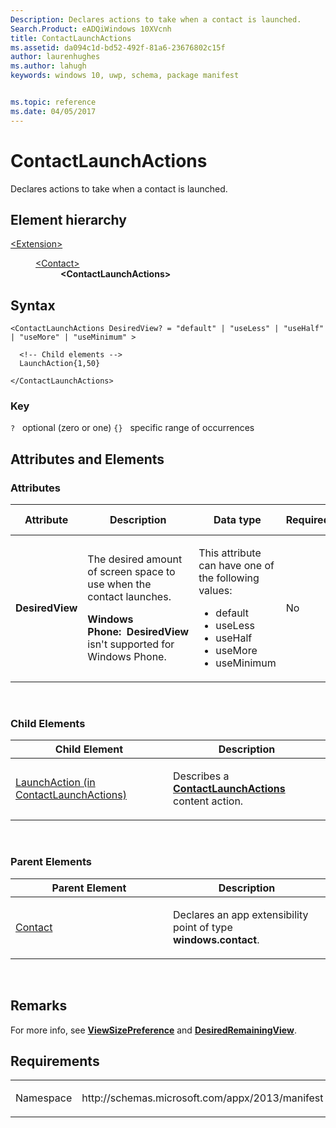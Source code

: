 ```yaml
---
Description: Declares actions to take when a contact is launched.
Search.Product: eADQiWindows 10XVcnh
title: ContactLaunchActions
ms.assetid: da094c1d-bd52-492f-81a6-23676802c15f
author: laurenhughes
ms.author: lahugh
keywords: windows 10, uwp, schema, package manifest


ms.topic: reference
ms.date: 04/05/2017
---
```


# ContactLaunchActions




Declares actions to take when a contact is launched.

## Element hierarchy

<dl>
<dt><a href="element-extension.md">&lt;Extension&gt;</a></dt>
<dd>
<dl>
<dt><a href="element-contact.md">&lt;Contact&gt;</a></dt>
<dd><b>&lt;ContactLaunchActions&gt;</b></dd>
</dl>
</dd>
</dl>

## Syntax

``` syntax
<ContactLaunchActions DesiredView? = "default" | "useLess" | "useHalf" | "useMore" | "useMinimum" >

  <!-- Child elements -->
  LaunchAction{1,50}

</ContactLaunchActions>
```

### Key

`?`   optional (zero or one)
`{}`   specific range of occurrences
## Attributes and Elements


### Attributes

<table>
<colgroup>
<col width="20%" />
<col width="20%" />
<col width="20%" />
<col width="20%" />
<col width="20%" />
</colgroup>
<thead>
<tr class="header">
<th>Attribute</th>
<th>Description</th>
<th>Data type</th>
<th>Required</th>
<th>Default value</th>
</tr>
</thead>
<tbody>
<tr class="odd">
<td><strong>DesiredView</strong></td>
<td><p>The desired amount of screen space to use when the contact launches.</p>
<p><strong>Windows Phone:  DesiredView</strong> isn't supported for Windows Phone.</p></td>
<td><p>This attribute can have one of the following values:</p>
<ul>
<li>default</li>
<li>useLess</li>
<li>useHalf</li>
<li>useMore</li>
<li>useMinimum</li>
</ul></td>
<td>No</td>
<td></td>
</tr>
</tbody>
</table>

 

### Child Elements

<table>
<colgroup>
<col width="50%" />
<col width="50%" />
</colgroup>
<thead>
<tr class="header">
<th>Child Element</th>
<th>Description</th>
</tr>
</thead>
<tbody>
<tr class="odd">
<td><a href="element-launchaction.md">LaunchAction (in ContactLaunchActions)</a> </td>
<td><p>Describes a <a href="element-contactlaunchactions.md"><strong>ContactLaunchActions</strong></a>  content action.</p></td>
</tr>
</tbody>
</table>

 

### Parent Elements

<table>
<colgroup>
<col width="50%" />
<col width="50%" />
</colgroup>
<thead>
<tr class="header">
<th>Parent Element</th>
<th>Description</th>
</tr>
</thead>
<tbody>
<tr class="odd">
<td><a href="element-contact.md">Contact</a> </td>
<td><p>Declares an app extensibility point of type <strong>windows.contact</strong>.</p></td>
</tr>
</tbody>
</table>

 

## Remarks

For more info, see [**ViewSizePreference**](https://msdn.microsoft.com/library/windows/apps/dn281132) and [**DesiredRemainingView**](https://msdn.microsoft.com/library/windows/apps/dn298314).

## Requirements

<table>
<colgroup>
<col width="50%" />
<col width="50%" />
</colgroup>
<tbody>
<tr class="odd">
<td><p>Namespace</p></td>
<td><p>http://schemas.microsoft.com/appx/2013/manifest</p></td>
</tr>
</tbody>
</table>

 

 



